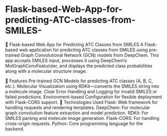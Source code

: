 # Flask-based-Web-App-for-predicting-ATC-classes-from-SMILES-
🧪 Flask-based Web App for Predicting ATC Classes from SMILES
A Flask-based web application for predicting ATC classes from SMILES using pre-trained Graph Convolutional Network (GCN) models from DeepChem. This app accepts SMILES input, processes it using DeepChem’s MolGraphConvFeaturizer, and displays the predicted class probabilities along with a molecular structure image.

🌟 Features
Pre-trained GCN Models for predicting ATC classes (A, B, C, etc.).
Molecular Visualization using RDKit—converts the SMILES string into a molecule image.
Clear Error Handling and Logging for invalid SMILES or failed predictions.
Environment-based Configuration for flexible deployment with Flask-CORS support.
🚀 Technologies Used
Flask: Web framework for handling requests and rendering templates.
DeepChem: For molecular graph convolution feature extraction and model prediction.
RDKit: For SMILES parsing and molecule image generation.
Flask-CORS: For handling cross-origin requests.
Python: Core programming language for the backend.

